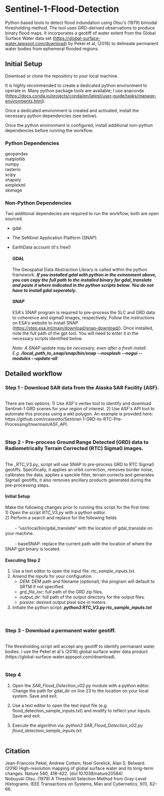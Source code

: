# Sentinel-1-Flood-Detection
Python based tools to detect flood indundation using Otsu's (1979) bimodal thresholding method.  The tool uses GRD-derived observations to produce binary flood maps.  It incorporates a geotiff of water extent from the Global Surface Water data set (https://global-surface-water.appspot.com/download) by Pekel et al, (2016) to delineate permanent water bodies from ephemeral flooded regions. 

## Initial Setup 
Download or clone the repository to your local machine. 

It is highly recommended to create a dedicated python environment to operate in. Many python package tools are available; I use anaconda (https://docs.conda.io/projects/conda/en/latest/user-guide/tasks/manage-environments.html).

Once a dedicated environment is created and activated, install the necessary python dependencies (see below).

Once the python environment is configured, install additional non-python dependencies before running the workflow. 

### Python Dependencies
geopandas<br> matplotlib<br> numpy<br> rasterio<br> scipy<br> shapely<br> simplekml<br> skimage<br>

### Non-Python Dependencies
Two additional dependecies are required to run the workflow; both are open sourced. 
- gdal.
- The SeNtinel Application Platform (SNAP).
- EarthData account (it's free!)

  #### _GDAL_
  The Geospatial Data Abstraction Library is called within the python framework. **_If you installed gdal with python in the   evironment above, you can copy the full path to the installed binary for gdal_translate and paste it where indicated in the python scripts below. You do not have to install gdal seperately_.** 

  #### _SNAP_
  ESA's SNAP program is required to pre-process the SLC and GRD data to coherence and sigma0 images, respectively. Follow the instructions on ESA's website to install SNAP (https://step.esa.int/main/download/snap-download/). Once installed, note the full path of the gpt tool. You will need to enter it in the necessary scripts identified below.
  
  _Note: A SNAP update may be necessary, even after a fresh install. <br> E.g._
       **_/local_path_to_snap/snap/bin/snap --nosplash --nogui --modules --update-all_**


## Detailed workflow

### Step 1 - Download SAR data from the Alaska SAR Facility (ASF).
<br>
There are two options. 
1) Use ASF's vertex tool to identify and download Sentinel-1 GRD scenes for your region of interest. 
2) Use ASF's API tool to automate this process using a wkt polygon. An example is provided here: https://github.com/rcassotto/Sentinel-1-GRD-to-RTC-Pre-Processing/tree/main/ASF_API. 
<br><br>

### Step 2 - Pre-process Ground Range Detected (GRD) data to Radiometrically Terrain Corrected (RTC) Sigma0 images.
<br>
The _RTC_V3.py_ script will use SNAP to pre-process GRD to RTC Sigma0 geotiffs. Specifically, it applies an orbit correction, removes border noise, calibrates the data, applies a speckle filter, terrain corrects and generates Sigma0 geotiffs; it also removes ancillary products generated during the pre-processing steps. 

  #### Initial Setup
  Make the following changes prior to running this script for the first time: <br>
    1) Open the script _RTC_V3.py_ with a python editor. <br>
    2) Perform a search and replace for the following fields <br>
    <br> &emsp;&emsp;    - "usr/local/bin/gdal_translate" with the location of gdal_translate on your machine. <br>
    <br> &emsp;&emsp;    - baseSNAP: replace the current path with the location of where the SNAP gpt binary is located. <br>

  #### Executing Step 2
  1) Use a text editor to open the input file: _rtc_sample_inputs.txt_.
  2) Amend the inputs for your configuation <br>
       - _DEM_: DEM path and filename (optional); the program will default to SRTM if not specified. <br>
       - _grd_file_loc_: full path of the GRD zip files. <br>
       - _output_dir_: full path of the output directory for the output files. <br>
       - _pixsize_: desired output pixel size in meters. <br>
  3) Initiate the python script: **_python3 RTC_V3.py rtc_sample_inputs.txt_** <br>
<br><br>

### Step 3 - Download a permanent water geotiff.
<br>
The thresholding script will accept any geotiff to identify permanant water bodies. I use the Pekel et al's (2016) global surface water data product (https://global-surface-water.appspot.com/download).
<br><br>

### Step 4
1) Open the _SAR_Flood_Detection_v02.py_ module with a python editor. Change the path for gdal_dir on line 23 to the location on your local system. Save and exit.

2) Use a text editor to open the text input file (e.g. flood_detection_sample_inputs.txt) and modify to reflect your inputs. Save and exit.

3) Execute the algorithm via: _python3 SAR_Flood_Detection_v02.py flood_detection_sample_inputs.txt_.
<br><br>



## Citation
Jean-Francois Pekel, Andrew Cottam, Noel Gorelick, Alan S. Belward. (2016) High-resolution mapping of global surface water and its long-term changes. Nature 540, 418-422. (doi:10.1038/nature20584)
<br>
Nobuyuki Otsu. (1979) A Threshold Selection Method from Gray-Level Histograms. IEEE Transactions on Systems, Man and Cybernetics, 9(1), 62–66.
 

